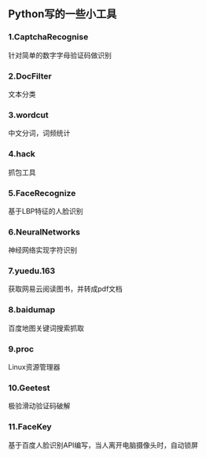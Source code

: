 ## Python写的一些小工具

### 1.CaptchaRecognise
针对简单的数字字母验证码做识别

### 2.DocFilter
文本分类

### 3.wordcut
中文分词，词频统计

### 4.hack
抓包工具

### 5.FaceRecognize
基于LBP特征的人脸识别

### 6.NeuralNetworks
神经网络实现字符识别

### 7.yuedu.163
获取网易云阅读图书，并转成pdf文档

### 8.baidumap
百度地图关键词搜索抓取

### 9.proc
Linux资源管理器

### 10.Geetest
极验滑动验证码破解

### 11.FaceKey
基于百度人脸识别API编写，当人离开电脑摄像头时，自动锁屏
